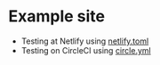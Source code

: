 # Example site

- Testing at Netlify using [netlify.toml](./netlify.toml)
- Testing on CircleCI using [circle.yml](./circle.yml)
